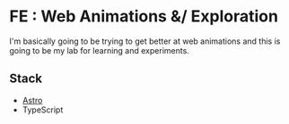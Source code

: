 # FE : Web Animations &/ Exploration

I'm basically going to be trying to get better at web animations and this is going to be my lab for learning and experiments.

## Stack
- [Astro](https://astro.build)
- TypeScript 
